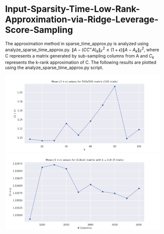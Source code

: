 # Input-Sparsity-Time-Low-Rank-Approximation-via-Ridge-Leverage-Score-Sampling

The approximation method in sparse_time_approx.py is analyzed using analyze_sparse_time_approx.py. $\| A - (C C^+ A)_{k} \|_{F}^2 \leq (1 + \epsilon) \| A - A_k \|_F^2$, where C represents a matrix generated by sub-sampling columns from A and $C_k$ represents the k-rank approximation of C. The following results are plotted using the analyze_sparse_time_approx.py script.

![k vs (1+$\epsilon$)](plot_for_k.png)
![# Columns vs (1+$\epsilon$)](plot_for_C.png)

